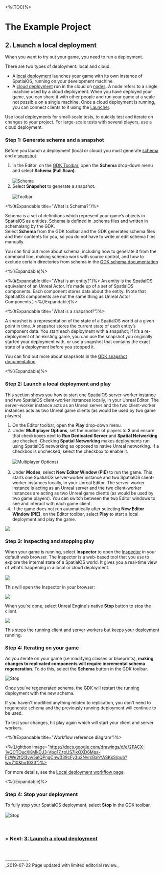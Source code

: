 <%(TOC)%>
# The Example Project 

## 2.  Launch a local deployment

When you want to try out your game, you need to run a deployment. 

There are two types of deployment: local and cloud.

- A [local deployment]({{urlRoot}}/content/glossary#deployment) launches your game with its own instance of SpatialOS, running on your development machine. 
- A [cloud deployment]({{urlRoot}}/content/glossary#deployment) run in the cloud on [nodes]({{urlRoot}}/content/glossary#node). A node refers to a single machine used by a cloud deployment. When you have deployed your game, you can share it with other people and run your game at a scale not possible on a single machine. Once a cloud deployment is running, you can connect clients to it using the [Launcher]({{urlRoot}}/content/glossary#launcher).

Use local deployments for small-scale tests, to quickly test and iterate on changes to your project. For large-scale tests with several players, use a cloud deployment. 

### Step 1: Generate schema and a snapshot

Before you launch a deployment (local or cloud) you must generate [schema]({{urlRoot}}/content/spatialos-concepts/schema-and-snapshots#schema) and a [snapshot]({{urlRoot}}/content/spatialos-concepts/schema-and-snapshots#snapshots). 
1. In the Editor, on the [GDK Toolbar]({{urlRoot}}/content/unreal-editor-interface/toolbars), open the **Schema** drop-down menu and select **Schema (Full Scan)**. <br/><br/>
   ![Schema]({{assetRoot}}assets/screen-grabs/toolbar/schema-button-full-scan.png)
   </br>
2. Select **Snapshot** to generate a snapshot.<br/><br/>
   ![Toolbar]({{assetRoot}}assets/screen-grabs/toolbar/snapshot-button.png)<br/>

<%(#Expandable title="What is Schema?")%>

Schema is a set of definitions which represent your game’s objects in SpatialOS as entities. Schema is defined in .schema files and written in schemalang by the GDK.</br>
Select **Schema** from the GDK toolbar and the GDK generates schema files and their contents for you, so you do not have to write or edit schema files manually.

You can find out more about schema, including how to generate it from the command line, making schema work with source control, and how to exclude certain directories from schema in the [GDK schema documentation]({{urlRoot}}/content/how-to-use-schema)

<%(/Expandable)%>

<%(#Expandable title="What is an entity?")%>
An entity is the SpatialOS equivalent of an Unreal Actor. It’s made up of a set of SpatialOS components. Each component stores data about the entity. (Note that SpatialOS components are not the same thing as Unreal Actor Components.)
<%(/Expandable)%>

<%(#Expandable title="What is  a snapshot?")%>

A snapshot is a representation of the state of a SpatialOS world at a given point in time. A snapshot stores the current state of each entity’s component data. You start each deployment with a snapshot; if it’s a re-deployment of an existing game, you can use the snapshot you originally started your deployment with, or use a snapshot that contains the exact state of a deployment before you stopped it.

You can find out more about snapshots in the [GDK snapshot documentation]({{urlRoot}}/content/how-to-use-snapshots).

<%(/Expandable)%>
   
### Step 2: Launch a local deployment and play

This section shows you how to start one SpatialOS server-worker instance and two SpatialOS client-worker instances locally, in your Unreal Editor. The server-worker instance acts as an Unreal server and the two client-worker instances acts as two Unreal game clients (as would be used by two game players). 

1. On the Editor toolbar, open the **Play** drop-down menu.
2. Under **Multiplayer Options**, set the number of players to **2** and ensure that checkboxes next to **Run Dedicated Server** and **Spatial Networking** are checked. Checking **Spatial Networking** makes deployments run using SpatialOS networking as opposed to native Unreal networking. If a checkbox is unchecked, select the checkbox to enable it.<br/></br>
   ![Multiplayer Options]({{assetRoot}}assets/set-up-template/template-multiplayer-options.png))<br/></br>
3. Under **Modes**, select **New Editor Window (PIE)** to run the game. This starts one SpatialOS server-worker instance and two SpatialOS client-worker instances locally, in your Unreal Editor.
   The server-worker instance is acting as an Unreal server and the two client-worker instances are acting as two Unreal game clients (as would be used by two game players).
   You can switch between the two Editor windows to see and interact with each game client. 
4. If the game does not run automatically after selecting **New Editor Window (PIE)**, on the Editor toolbar, select **Play** to start a local deployment and play the game.

![]({{assetRoot}}assets/example-project/first-client-launch.png)<br/>

### Step 3: Inspecting and stopping play

When your game is running, select **Inspector** to open the [Inspector](https://docs.improbable.io/unreal/alpha//content/glossary#inspector) in your default web browser. The Inspector is a web-based tool that you use to explore the internal state of a SpatialOS world. It gives you a real-time view of what’s happening in a local or cloud deployment. <br/><br/>
![]({{assetRoot}}assets/screen-grabs/toolbar/inspector-button.png)<br/>

This will open the Inspector in your browser:

![]({{assetRoot}}assets/set-up-template/template-two-client-inspector.png)<br/>

When you’re done, select Unreal Engine's native **Stop** button to stop the client. 

![]({{assetRoot}}assets/toolbar/stop-button-native.png)<br/>

This stops the running client and server workers but keeps your deployment running. 

### Step 4: Iterating on your game

As you iterate on your game (i.e modifying classes or blueprints), **making changes to replicated components will require incremental schema regeneration**. To do this, select the **Schema** button in the GDK toolbar.

![Stop]({{assetRoot}}assets/screen-grabs/toolbar/schema-button.png)<br/>

Once you've regenerated schema, the GDK will restart the running deployment with the new schema.

If you haven't modified anything related to replication, you don't need to regenerate schema and the previously running deployment will continue to be used.

To test your changes, hit play again which will start your client and server workers.

<%(#Expandable title="Workflow reference diagram")%>

 <%(Lightbox image="https://docs.google.com/drawings/d/e/2PACX-1vQCTOucXKMkDJ3-Vpg17_tpUS7IxOXD6Mps-FzWe2tQl3vw5alQPngCnw339cFy3u2NvrcBxhYASKsS/pub?w=710&h=1033")%>

For more details, see the [Local deployment workflow page]({{urlRoot}}/content/local-deployment-workflow).

<%(/Expandable)%>

### Step 4: Stop your deployment

To fully stop your SpatialOS deployment, select **Stop** in the GDK toolbar.<br/></br>
![Stop]({{assetRoot}}assets/screen-grabs/toolbar/stop-button.png)<br/>
</br>
</br>
### **> Next:** [3: Launch a cloud deployment]({{urlRoot}}/content/get-started/example-project/exampleproject-cloud-deployment) 

<br/>
<br/>------------<br/>
_2019-07-22 Page updated with limited editorial review._

